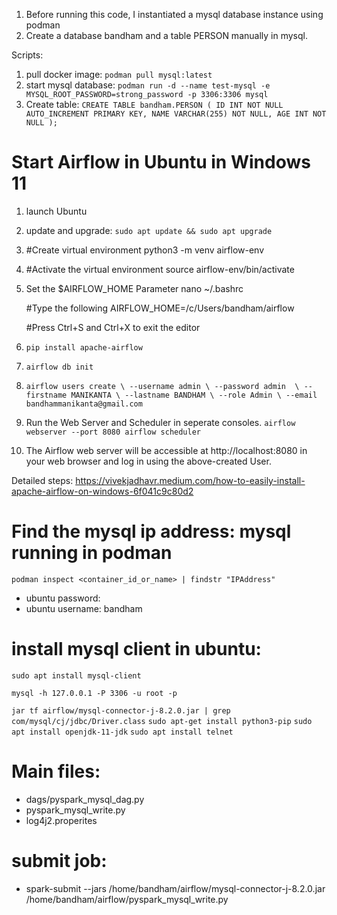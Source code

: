 1. Before running this code, I instantiated a mysql database instance using podman
2. Create a database bandham and a table PERSON manually in mysql.


Scripts:
1. pull docker image: `podman pull mysql:latest`
2. start mysql database: `podman run -d --name test-mysql -e MYSQL_ROOT_PASSWORD=strong_password -p 3306:3306 mysql`
3. Create table:
    `
    CREATE TABLE bandham.PERSON (
    ID INT NOT NULL AUTO_INCREMENT PRIMARY KEY,
    NAME VARCHAR(255) NOT NULL,
    AGE INT NOT NULL
    );
    `


# Start Airflow in Ubuntu in Windows 11
1. launch Ubuntu
2. update and upgrade: `sudo apt update && sudo apt upgrade`
3. #Create virtual environment
    python3 -m venv airflow-env

4. #Activate the virtual environment
    source airflow-env/bin/activate
5. Set the $AIRFLOW_HOME Parameter
    nano ~/.bashrc

    #Type the following
    AIRFLOW_HOME=/c/Users/bandham/airflow

    #Press Ctrl+S and Ctrl+X to exit the editor

6. `pip install apache-airflow`
7. `airflow db init`
8. `airflow users create \
    --username admin \
    --password admin  \
    --firstname MANIKANTA \
    --lastname BANDHAM \
    --role Admin \
    --email bandhammanikanta@gmail.com`

9. Run the Web Server and Scheduler in seperate consoles.
    `airflow webserver --port 8080
    airflow scheduler`
10. The Airflow web server will be accessible at http://localhost:8080 in your web browser and log in using the above-created User.

Detailed steps: https://vivekjadhavr.medium.com/how-to-easily-install-apache-airflow-on-windows-6f041c9c80d2


# Find the mysql ip address: mysql running in podman
`podman inspect <container_id_or_name> | findstr "IPAddress"`

- ubuntu password: <pin>
- ubuntu username: bandham

# install mysql client in ubuntu:
`sudo apt install mysql-client`

`mysql -h 127.0.0.1 -P 3306 -u root -p`


`jar tf airflow/mysql-connector-j-8.2.0.jar | grep com/mysql/cj/jdbc/Driver.class`
`sudo apt-get install python3-pip`
`sudo apt install openjdk-11-jdk`
`sudo apt install telnet`



# Main files:
- dags/pyspark_mysql_dag.py
- pyspark_mysql_write.py
- log4j2.properites


# submit job:
- spark-submit --jars /home/bandham/airflow/mysql-connector-j-8.2.0.jar /home/bandham/airflow/pyspark_mysql_write.py